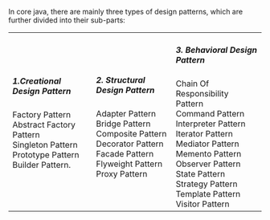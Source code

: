 In core java, there are mainly three types of design patterns, which are further divided into their sub-parts:

<table>

<tr>
<td>
  <h5>1.Creational Design Pattern</h5>
  
Factory Pattern<br>
Abstract Factory Pattern<br>
Singleton Pattern<br>
Prototype Pattern<br>
Builder Pattern.<br>
</td>
<td>
<h5>2. Structural Design Pattern</h5>
Adapter Pattern<br>
Bridge Pattern<br>
Composite Pattern<br>
Decorator Pattern<br>
Facade Pattern<br>
Flyweight Pattern<br>
Proxy Pattern<br>
</td>
<td>

<h5>3. Behavioral Design Pattern</h5>
Chain Of Responsibility Pattern<br>
Command Pattern<br>
Interpreter Pattern<br>
Iterator Pattern<br>
Mediator Pattern<br>
Memento Pattern<br>
Observer Pattern<br>
State Pattern<br>
Strategy Pattern<br>
Template Pattern<br>
Visitor Pattern<br>
</td>

</tr>
